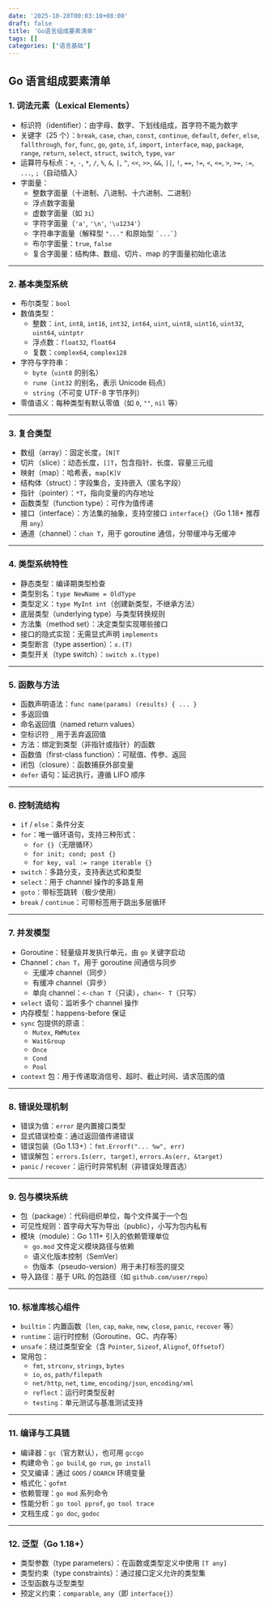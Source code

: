 ```yaml
---
date: '2025-10-28T00:03:10+08:00'
draft: false
title: 'Go语言组成要素清单'
tags: []
categories: ["语言基础"]
---
```


## Go 语言组成要素清单

### 1. **词法元素（Lexical Elements）**
- 标识符（identifier）：由字母、数字、下划线组成，首字符不能为数字
- 关键字（25 个）：`break`, `case`, `chan`, `const`, `continue`, `default`, `defer`, `else`, `fallthrough`, `for`, `func`, `go`, `goto`, `if`, `import`, `interface`, `map`, `package`, `range`, `return`, `select`, `struct`, `switch`, `type`, `var`
- 运算符与标点：`+`, `-`, `*`, `/`, `%`, `&`, `|`, `^`, `<<`, `>>`, `&&`, `||`, `!`, `==`, `!=`, `<`, `<=`, `>`, `>=`, `:=`, `...`, `;`（自动插入）
- 字面量：
  - 整数字面量（十进制、八进制、十六进制、二进制）
  - 浮点数字面量
  - 虚数字面量（如 `3i`）
  - 字符字面量（`'a'`, `'\n'`, `'\u1234'`）
  - 字符串字面量（解释型 ``"..."`` 和原始型 `` `...` ``）
  - 布尔字面量：`true`, `false`
  - 复合字面量：结构体、数组、切片、map 的字面量初始化语法

---

### 2. **基本类型系统**
- 布尔类型：`bool`
- 数值类型：
  - 整数：`int`, `int8`, `int16`, `int32`, `int64`, `uint`, `uint8`, `uint16`, `uint32`, `uint64`, `uintptr`
  - 浮点数：`float32`, `float64`
  - 复数：`complex64`, `complex128`
- 字符与字符串：
  - `byte`（`uint8` 的别名）
  - `rune`（`int32` 的别名，表示 Unicode 码点）
  - `string`（不可变 UTF-8 字节序列）
- 零值语义：每种类型有默认零值（如 `0`, `""`, `nil` 等）

---

### 3. **复合类型**
- 数组（array）：固定长度，`[N]T`
- 切片（slice）：动态长度，`[]T`，包含指针、长度、容量三元组
- 映射（map）：哈希表，`map[K]V`
- 结构体（struct）：字段集合，支持嵌入（匿名字段）
- 指针（pointer）：`*T`，指向变量的内存地址
- 函数类型（function type）：可作为值传递
- 接口（interface）：方法集的抽象，支持空接口 `interface{}`（Go 1.18+ 推荐用 `any`）
- 通道（channel）：`chan T`，用于 goroutine 通信，分带缓冲与无缓冲

---

### 4. **类型系统特性**
- 静态类型：编译期类型检查
- 类型别名：`type NewName = OldType`
- 类型定义：`type MyInt int`（创建新类型，不继承方法）
- 底层类型（underlying type）与类型转换规则
- 方法集（method set）：决定类型实现哪些接口
- 接口的隐式实现：无需显式声明 `implements`
- 类型断言（type assertion）：`x.(T)`
- 类型开关（type switch）：`switch x.(type)`

---

### 5. **函数与方法**
- 函数声明语法：`func name(params) (results) { ... }`
- 多返回值
- 命名返回值（named return values）
- 空标识符 `_` 用于丢弃返回值
- 方法：绑定到类型（非指针或指针）的函数
- 函数值（first-class function）：可赋值、传参、返回
- 闭包（closure）：函数捕获外部变量
- `defer` 语句：延迟执行，遵循 LIFO 顺序

---

### 6. **控制流结构**
- `if` / `else`：条件分支
- `for`：唯一循环语句，支持三种形式：
  - `for {}`（无限循环）
  - `for init; cond; post {}`
  - `for key, val := range iterable {}`
- `switch`：多路分支，支持表达式和类型
- `select`：用于 channel 操作的多路复用
- `goto`：带标签跳转（极少使用）
- `break` / `continue`：可带标签用于跳出多层循环

---

### 7. **并发模型**
- Goroutine：轻量级并发执行单元，由 `go` 关键字启动
- Channel：`chan T`，用于 goroutine 间通信与同步
  - 无缓冲 channel（同步）
  - 有缓冲 channel（异步）
  - 单向 channel：`<-chan T`（只读），`chan<- T`（只写）
- `select` 语句：监听多个 channel 操作
- 内存模型：happens-before 保证
- `sync` 包提供的原语：
  - `Mutex`, `RWMutex`
  - `WaitGroup`
  - `Once`
  - `Cond`
  - `Pool`
- `context` 包：用于传递取消信号、超时、截止时间、请求范围的值

---

### 8. **错误处理机制**
- 错误为值：`error` 是内置接口类型
- 显式错误检查：通过返回值传递错误
- 错误包装（Go 1.13+）：`fmt.Errorf("... %w", err)`
- 错误解包：`errors.Is(err, target)`, `errors.As(err, &target)`
- `panic` / `recover`：运行时异常机制（非错误处理首选）

---

### 9. **包与模块系统**
- 包（package）：代码组织单位，每个文件属于一个包
- 可见性规则：首字母大写为导出（public），小写为包内私有
- 模块（module）：Go 1.11+ 引入的依赖管理单位
  - `go.mod` 文件定义模块路径与依赖
  - 语义化版本控制（SemVer）
  - 伪版本（pseudo-version）用于未打标签的提交
- 导入路径：基于 URL 的包路径（如 `github.com/user/repo`）

---

### 10. **标准库核心组件**
- `builtin`：内置函数（`len`, `cap`, `make`, `new`, `close`, `panic`, `recover` 等）
- `runtime`：运行时控制（Goroutine、GC、内存等）
- `unsafe`：绕过类型安全（含 `Pointer`, `Sizeof`, `Alignof`, `Offsetof`）
- 常用包：
  - `fmt`, `strconv`, `strings`, `bytes`
  - `io`, `os`, `path/filepath`
  - `net/http`, `net`, `time`, `encoding/json`, `encoding/xml`
  - `reflect`：运行时类型反射
  - `testing`：单元测试与基准测试支持

---

### 11. **编译与工具链**
- 编译器：`gc`（官方默认），也可用 `gccgo`
- 构建命令：`go build`, `go run`, `go install`
- 交叉编译：通过 `GOOS` / `GOARCH` 环境变量
- 格式化：`gofmt`
- 依赖管理：`go mod` 系列命令
- 性能分析：`go tool pprof`, `go tool trace`
- 文档生成：`go doc`, `godoc`

---

### 12. **泛型（Go 1.18+）**
- 类型参数（type parameters）：在函数或类型定义中使用 `[T any]`
- 类型约束（type constraints）：通过接口定义允许的类型集
- 泛型函数与泛型类型
- 预定义约束：`comparable`, `any`（即 `interface{}`）
